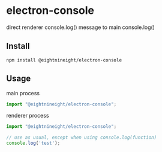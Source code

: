 # electron-console

direct renderer console.log() message to main console.log()

## Install

```
npm install @eightnineight/electron-console
```

## Usage

main process

```js
import "@eightnineight/electron-console";
```

renderer process

```js
import "@eightnineight/electron-console";

// use as usual, except when using console.log(function)
console.log('test');
```
